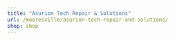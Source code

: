 ```yaml
---
title: "Asurion Tech Repair & Solutions"
url: /mooresville/asurion-tech-repair-and-solutions/
shop: shop
---
```

